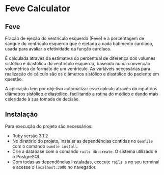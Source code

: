 # Feve Calculator

## Feve

Fração de ejeção do ventrículo esquerdo (Feve) é a porcentagem de sangue do ventrículo esquerdo que é ejetada a cada batimento cardíaco, usada para avaliar a efetividade da função cardíaca.

É calculada através da estimativa do percentual de diferença dos volumes sistólico e diastólico do ventrículo esquerdo, baseado numa convenção volumétrica do formato de um ventrículo. As variáveis necessárias para realização do cálculo são os diâmetros sistólico e diastólico do paciente em questão.

A aplicação tem por objetivo automatizar esse cálculo através do input dos diâmetros sistólico e diastólico, facilitando a rotina do médico e dando mais celeridade à sua tomada de decisão.

## Instalação

Para execução do projeto são necessários:

* Ruby versão 3.1.2
* No diretório do projeto, instalar as dependências contidas no `Gemfile` com o comando `bundle install`.
* Crie a database com o comando `rails db:create`. O sistema utilizado é o PostgreSQL.
* Com todas as dependências instaladas, execute `rails s` no seu terminal e acesse o `localhost:3000` no navegador.
